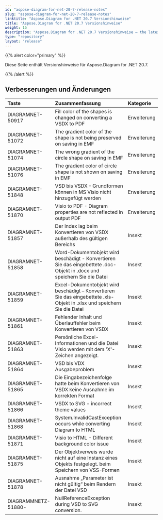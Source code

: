 ```yaml
---
id: "aspose-diagram-for-net-20-7-release-notes"
slug: "aspose-diagram-for-net-20-7-release-notes"
linktitle: "Aspose.Diagram for .NET 20.7 Versionshinweise"
title: "Aspose.Diagram for .NET 20.7 Versionshinweise"
weight: 15
description: "Aspose.Diagram for .NET 20.7 Versionshinweise – the latest updates and fixes."
type: "repository"
layout: "release"
---
```

{{% alert color="primary" %}} 

Diese Seite enthält Versionshinweise für Aspose.Diagram for .NET 20.7.

{{% /alert %}} 
## **Verbesserungen und Änderungen**

|**Taste**|**Zusammenfassung**|**Kategorie**|
|:- |:- |:- |
|DIAGRAMNET-50917|Fill color of the shapes is changed on converting a VSDX to PDF|Erweiterung|
|DIAGRAMNET-51072|The gradient color of the shape is not being preserved on saving in EMF|Erweiterung|
|DIAGRAMNET-51074|The wrong gradient of the circle shape on saving in EMF|Erweiterung|
|DIAGRAMNET-51076|The gradient color of circle shape is not shown on saving in EMF|Erweiterung|
|DIAGRAMNET-51848|VSD bis VSDX – Grundformen können in MS Visio nicht hinzugefügt werden|Erweiterung|
|DIAGRAMNET-51870|Visio to PDF - Diagram properties are not reflected in output PDF|Erweiterung|
|DIAGRAMNET-51857|Der Index lag beim Konvertieren von VSDX außerhalb des gültigen Bereichs|Insekt|
|DIAGRAMNET-51858|Word-Dokumentobjekt wird beschädigt - Konvertieren Sie das eingebettete .doc-Objekt in .docx und speichern Sie die Datei|Insekt|
|DIAGRAMNET-51859|Excel-Dokumentobjekt wird beschädigt – Konvertieren Sie das eingebettete .xls-Objekt in .xlsx und speichern Sie die Datei|Insekt|
|DIAGRAMNET-51861|Fehlender Inhalt und Überlauffehler beim Konvertieren von VSDX|Insekt|
|DIAGRAMNET-51863|Persönliche Excel-Informationen und die Datei Visio werden mit dem 'X'-Zeichen angezeigt.|Insekt|
|DIAGRAMNET-51864|VSD bis VDX Ausgabeproblem|Insekt|
|DIAGRAMNET-51865|Die Eingabezeichenfolge hatte beim Konvertieren von VSDX keine Ausnahme im korrekten Format|Insekt|
|DIAGRAMNET-51866|VSDX to SVG - incorrect theme values|Insekt|
|DIAGRAMNET-51868|System.InvalidCastException occurs while converting Diagram to HTML|Insekt|
|DIAGRAMNET-51871|Visio to HTML - Different background color issue|Insekt|
|DIAGRAMNET-51875|Der Objektverweis wurde nicht auf eine Instanz eines Objekts festgelegt. beim Speichern von VSS-Formen|Insekt|
|DIAGRAMNET-51878|Ausnahme „Parameter ist nicht gültig“ beim Rendern der Datei VSD|Insekt|
|DIAGRAMMNETZ-51880-|NullReferenceException during VSD to SVG conversion.|Insekt|

